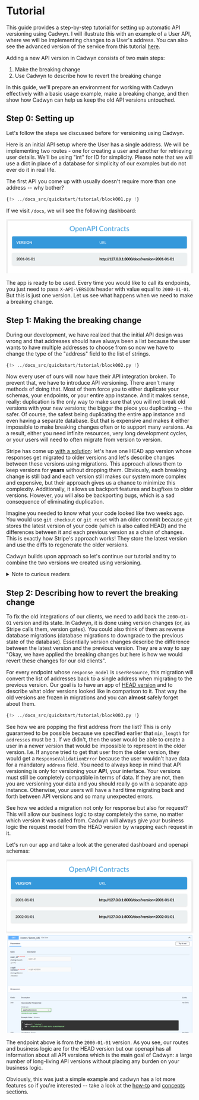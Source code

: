 
# Tutorial

This guide provides a step-by-step tutorial for setting up automatic API versioning using Cadwyn. I will illustrate this with an example of a User API, where we will be implementing changes to a User's address. You can also see the advanced version of the service from this tutorial [here](https://github.com/zmievsa/cadwyn/tree/main/tests/tutorial).

Adding a new API version in Cadwyn consists of two main steps:

1. Make the breaking change
2. Use Cadwyn to describe how to revert the breaking change

In this guide, we'll prepare an environment for working with Cadwyn effectively with a basic usage example, make a breaking change, and then show how Cadwyn can help us keep the old API versions untouched.

## Step 0: Setting up

Let's follow the steps we discussed before for versioning using Cadwyn.

Here is an initial API setup where the User has a single address. We will be implementing two routes - one for creating a user and another for retrieving user details. We'll be using "int" for ID for simplicity. Please note that we will use a dict in place of a database for simplicity of our examples but do not ever do it in real life.

The first API you come up with usually doesn't require more than one address -- why bother?

<!-- blacken-docs:off -->
```python
{!> ../docs_src/quickstart/tutorial/block001.py !}
```
<!-- blacken-docs:on -->

If we visit `/docs`, we will see the following dashboard:

![Dashboard with one version](../img/dashboard_with_one_version.png)

The app is ready to be used. Every time you would like to call its endpoints, you just need to pass `X-API-VERSION` header with value equal to `2000-01-01`. But this is just one version. Let us see what happens when we need to make a breaking change.

## Step 1: Making the breaking change

During our development, we have realized that the initial API design was wrong and that addresses should have always been a list because the user wants to have multiple addresses to choose from so now we have to change the type of the "address" field to the list of strings.

<!-- blacken-docs:off -->
```python hl_lines="2 4 15 20 30 39"
{!> ../docs_src/quickstart/tutorial/block002.py !}
```
<!-- blacken-docs:on -->

Now every user of ours will now have their API integration broken. To prevent that, we have to introduce API versioning. There aren't many methods of doing that. Most of them force you to either duplicate your schemas, your endpoints, or your entire app instance. And it makes sense, really: duplication is the only way to make sure that you will not break old versions with your new versions; the bigger the piece you duplicating -- the safer. Of course, the safest being duplicating the entire app instance and even having a separate database. But that is expensive and makes it either impossible to make breaking changes often or to support many versions. As a result, either you need infinite resources, very long development cycles, or your users will need to often migrate from version to version.

Stripe has come up [with a solution](https://stripe.com/blog/api-versioning): let's have one HEAD app version whose responses get migrated to older versions and let's describe changes between these versions using migrations. This approach allows them to keep versions for **years** without dropping them. Obviously, each breaking change is still bad and each version still makes our system more complex and expensive, but their approach gives us a chance to minimize this complexity. Additionally, it allows us backport features and bugfixes to older versions. However, you will also be backporting bugs, which is a sad consequence of eliminating duplication.

Imagine you needed to know what your code looked like two weeks ago. You would use `git checkout` or `git reset` with an older commit because `git` stores the latest version of your code (which is also called HEAD) and the differences between it and each previous version as a chain of changes. This is exactly how Stripe's approach works! They store the latest version and use the diffs to regenerate the older versions.

Cadwyn builds upon approach so let's continue our tutorial and try to combine the two versions we created using versioning.

<details>
  <summary>Note to curious readers</summary>

  Git doesn't actually work this way internally. My description is closer to how SVN works. It's just a really simplistic metaphor to explain a concept.
</details>

## Step 2: Describing how to revert the breaking change

To fix the old integrations of our clients, we need to add back the `2000-01-01` version and its state. In Cadwyn, it is done using version changes (or, as Stripe calls them, version gates). You could also think of them as reverse database migrations (database migrations to downgrade to the previous state of the database). Essentially version changes describe the difference between the latest version and the previous version. They are a way to say "Okay, we have applied the breaking changes but here is how we would revert these changes for our old clients".

For every endpoint whose `response_model` is `UserResource`, this migration will convert the list of addresses back to a single address when migrating to the previous version. Our goal is to have an app of [HEAD version](../concepts/version_changes.md#headversion) and to describe what older versions looked like in comparison to it. That way the old versions are frozen in migrations and you can **almost** safely forget about them.

<!-- blacken-docs:off -->
```python hl_lines="8-9 12 14-16 45-66"
{!> ../docs_src/quickstart/tutorial/block003.py !}
```
<!-- blacken-docs:on -->

See how we are popping the first address from the list? This is only guaranteed to be possible because we specified earlier that `min_length` for `addresses` must be `1`. If we didn't, then the user would be able to create a user in a newer version that would be impossible to represent in the older version. I.e. If anyone tried to get that user from the older version, they would get a `ResponseValidationError` because the user wouldn't have data for a mandatory `address` field. You need to always keep in mind that API versioning is only for versioning your **API**, your interface. Your versions must still be completely compatible in terms of data. If they are not, then you are versioning your data and you should really go with a separate app instance. Otherwise, your users will have a hard time migrating back and forth between API versions and so many unexpected errors.

See how we added a migration not only for response but also for request? This will allow our business logic to stay completely the same, no matter which version it was called from. Cadwyn will always give your business logic the request model from the HEAD version by wrapping each request in it.

Let's run our app and take a look at the generated dashboard and openapi schemas:

![Dashboard with two versions](../img/dashboard_with_two_versions.png)
![GET /users/{user_id} endpoint in openapi](../img/get_users_endpoint_from_prior_version.png)

The endpoint above is from the `2000-01-01` version. As you see, our routes and business logic are for the HEAD version but our openapi has all information about all API versions which is the main goal of Cadwyn: a large number of long-living API versions without placing any burden on your business logic.

Obviously, this was just a simple example and cadwyn has a lot more features so if you're interested -- take a look at the [how-to](../how_to/index.md) and [concepts](../concepts/index.md) sections.
